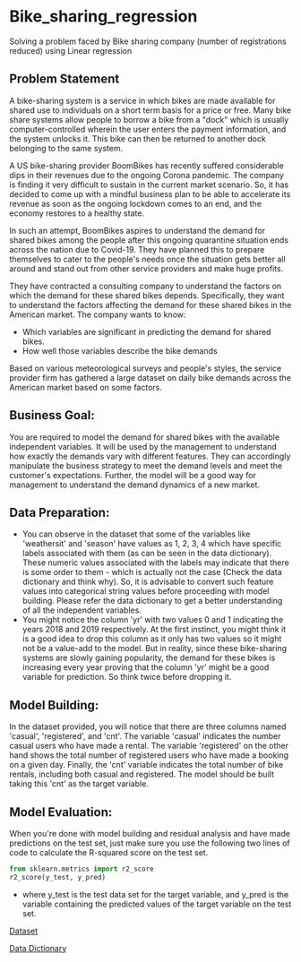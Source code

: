 # Bike_sharing_regression
Solving a problem faced by Bike sharing company (number of registrations reduced) using Linear regression   


## Problem Statement 

A bike-sharing system is a service in which bikes are made available for shared use to individuals on a short term basis for a price or free. Many bike share systems allow people to borrow a bike from a "dock" which is usually computer-controlled wherein the user enters the payment information, and the system unlocks it. This bike can then be returned to another dock belonging to the same system. 

A US bike-sharing provider BoomBikes has recently suffered considerable dips in their revenues due to the ongoing Corona pandemic. The company is finding it very difficult to sustain in the current market scenario. So, it has decided to come up with a mindful business plan to be able to accelerate its revenue as soon as the ongoing lockdown comes to an end, and the economy restores to a healthy state. 

In such an attempt, BoomBikes aspires to understand the demand for shared bikes among the people after this ongoing quarantine situation ends across the nation due to Covid-19. They have planned this to prepare themselves to cater to the people's needs once the situation gets better all around and stand out from other service providers and make huge profits. 

They have contracted a consulting company to understand the factors on which the demand for these shared bikes depends. Specifically, they want to understand the factors affecting the demand for these shared bikes in the American market. The company wants to know: 
- Which variables are significant in predicting the demand for shared bikes. 
- How well those variables describe the bike demands 

Based on various meteorological surveys and people's styles, the service provider firm has gathered a large dataset on daily bike demands across the American market based on some factors. 

## Business Goal: 

You are required to model the demand for shared bikes with the available independent variables. It will be used by the management to understand how exactly the demands vary with different features. They can accordingly manipulate the business strategy to meet the demand levels and meet the customer's expectations. Further, the model will be a good way for management to understand the demand dynamics of a new market. 

## Data Preparation: 

- You can observe in the dataset that some of the variables like 'weathersit' and 'season' have values as 1, 2, 3, 4 which have specific labels associated with them (as can be seen in the data dictionary). These numeric values associated with the labels may indicate that there is some order to them - which is actually not the case (Check the data dictionary and think why). So, it is advisable to convert such feature values into categorical string values before proceeding with model building. Please refer the data dictionary to get a better understanding of all the independent variables. 
- You might notice the column 'yr' with two values 0 and 1 indicating the years 2018 and 2019 respectively. At the first instinct, you might think it is a good idea to drop this column as it only has two values so it might not be a value-add to the model. But in reality, since these bike-sharing systems are slowly gaining popularity, the demand for these bikes is increasing every year proving that the column 'yr' might be a good variable for prediction. So think twice before dropping it. 

## Model Building:

In the dataset provided, you will notice that there are three columns named 'casual', 'registered', and 'cnt'. The variable 'casual' indicates the number casual users who have made a rental. The variable 'registered' on the other hand shows the total number of registered users who have made a booking on a given day. Finally, the 'cnt' variable indicates the total number of bike rentals, including both casual and registered. The model should be built taking this 'cnt' as the target variable. 

## Model Evaluation: 

When you're done with model building and residual analysis and have made predictions on the test set, just make sure you use the following two lines of code to calculate the R-squared score on the test set. 
```python
from sklearn.metrics import r2_score
r2_score(y_test, y_pred)
```
- where y_test is the test data set for the target variable, and y_pred is the variable containing the predicted values of the target variable on the test set.

[Dataset](https://github.com/NBadrinath/Bike_sharing_regression/blob/main/Bike%20sharing%20Data.csv)

[Data Dictionary](https://github.com/NBadrinath/Bike_sharing_regression/blob/main/Data%20Dictionary.pdf)
